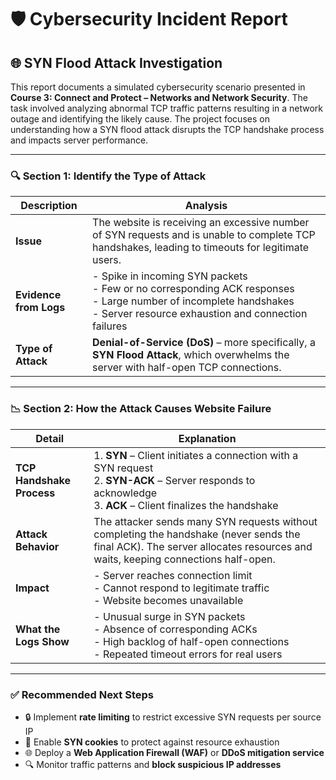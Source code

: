 # 🛡️ Cybersecurity Incident Report  
## 🌐 SYN Flood Attack Investigation

This report documents a simulated cybersecurity scenario presented in **Course 3: Connect and Protect – Networks and Network Security**. The task involved analyzing abnormal TCP traffic patterns resulting in a network outage and identifying the likely cause. The project focuses on understanding how a SYN flood attack disrupts the TCP handshake process and impacts server performance.

---

### 🔍 Section 1: Identify the Type of Attack

| Description | Analysis |
|------------|----------|
| **Issue** | The website is receiving an excessive number of SYN requests and is unable to complete TCP handshakes, leading to timeouts for legitimate users. |
| **Evidence from Logs** | - Spike in incoming SYN packets<br>- Few or no corresponding ACK responses<br>- Large number of incomplete handshakes<br>- Server resource exhaustion and connection failures |
| **Type of Attack** | **Denial-of-Service (DoS)** – more specifically, a **SYN Flood Attack**, which overwhelms the server with half-open TCP connections. |

---

### 📉 Section 2: How the Attack Causes Website Failure

| Detail | Explanation |
|-------|-------------|
| **TCP Handshake Process** | 1. **SYN** – Client initiates a connection with a SYN request<br>2. **SYN-ACK** – Server responds to acknowledge<br>3. **ACK** – Client finalizes the handshake |
| **Attack Behavior** | The attacker sends many SYN requests without completing the handshake (never sends the final ACK). The server allocates resources and waits, keeping connections half-open. |
| **Impact** | - Server reaches connection limit<br>- Cannot respond to legitimate traffic<br>- Website becomes unavailable |
| **What the Logs Show** | - Unusual surge in SYN packets<br>- Absence of corresponding ACKs<br>- High backlog of half-open connections<br>- Repeated timeout errors for real users |

---

### ✅ Recommended Next Steps

- 🔒 Implement **rate limiting** to restrict excessive SYN requests per source IP  
- 🧠 Enable **SYN cookies** to protect against resource exhaustion  
- 🌐 Deploy a **Web Application Firewall (WAF)** or **DDoS mitigation service**  
- 🔍 Monitor traffic patterns and **block suspicious IP addresses**


